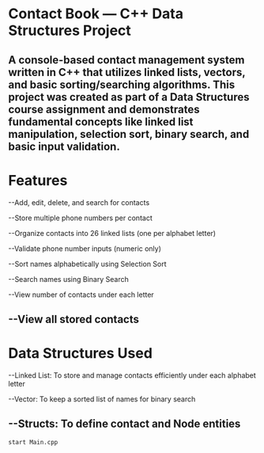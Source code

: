 # Contact Book — C++ Data Structures Project
A console-based contact management system written in C++ that utilizes linked lists, vectors, and basic sorting/searching algorithms. This project was created as part of a Data Structures course assignment and demonstrates fundamental concepts like linked list manipulation, selection sort, binary search, and basic input validation.
---
# Features
--Add, edit, delete, and search for contacts

--Store multiple phone numbers per contact

--Organize contacts into 26 linked lists (one per alphabet letter)

--Validate phone number inputs (numeric only)

--Sort names alphabetically using Selection Sort

--Search names using Binary Search

--View number of contacts under each letter

--View all stored contacts
---
# Data Structures Used
--Linked List: To store and manage contacts efficiently under each alphabet letter

--Vector<string>: To keep a sorted list of names for binary search

--Structs: To define contact and Node entities
---
```bash
start Main.cpp
